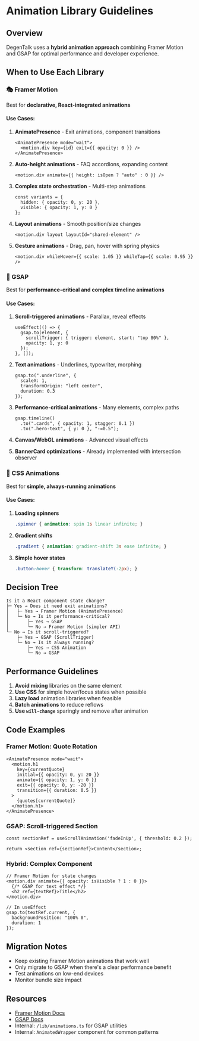 # Animation Library Guidelines

## Overview
DegenTalk uses a **hybrid animation approach** combining Framer Motion and GSAP for optimal performance and developer experience.

## When to Use Each Library

### 🎭 Framer Motion
Best for **declarative, React-integrated animations**

#### Use Cases:
1. **AnimatePresence** - Exit animations, component transitions
   ```tsx
   <AnimatePresence mode="wait">
     <motion.div key={id} exit={{ opacity: 0 }} />
   </AnimatePresence>
   ```

2. **Auto-height animations** - FAQ accordions, expanding content
   ```tsx
   <motion.div animate={{ height: isOpen ? "auto" : 0 }} />
   ```

3. **Complex state orchestration** - Multi-step animations
   ```tsx
   const variants = {
     hidden: { opacity: 0, y: 20 },
     visible: { opacity: 1, y: 0 }
   };
   ```

4. **Layout animations** - Smooth position/size changes
   ```tsx
   <motion.div layout layoutId="shared-element" />
   ```

5. **Gesture animations** - Drag, pan, hover with spring physics
   ```tsx
   <motion.div whileHover={{ scale: 1.05 }} whileTap={{ scale: 0.95 }} />
   ```

### 🚀 GSAP
Best for **performance-critical and complex timeline animations**

#### Use Cases:
1. **Scroll-triggered animations** - Parallax, reveal effects
   ```tsx
   useEffect(() => {
     gsap.to(element, {
       scrollTrigger: { trigger: element, start: "top 80%" },
       opacity: 1, y: 0
     });
   }, []);
   ```

2. **Text animations** - Underlines, typewriter, morphing
   ```tsx
   gsap.to(".underline", { 
     scaleX: 1, 
     transformOrigin: "left center",
     duration: 0.3 
   });
   ```

3. **Performance-critical animations** - Many elements, complex paths
   ```tsx
   gsap.timeline()
     .to(".cards", { opacity: 1, stagger: 0.1 })
     .to(".hero-text", { y: 0 }, "-=0.5");
   ```

4. **Canvas/WebGL animations** - Advanced visual effects

5. **BannerCard optimizations** - Already implemented with intersection observer

### 🎨 CSS Animations
Best for **simple, always-running animations**

#### Use Cases:
1. **Loading spinners**
   ```css
   .spinner { animation: spin 1s linear infinite; }
   ```

2. **Gradient shifts**
   ```css
   .gradient { animation: gradient-shift 3s ease infinite; }
   ```

3. **Simple hover states**
   ```css
   .button:hover { transform: translateY(-2px); }
   ```

## Decision Tree

```
Is it a React component state change?
├─ Yes → Does it need exit animations?
│   ├─ Yes → Framer Motion (AnimatePresence)
│   └─ No → Is it performance-critical?
│       ├─ Yes → GSAP
│       └─ No → Framer Motion (simpler API)
└─ No → Is it scroll-triggered?
    ├─ Yes → GSAP (ScrollTrigger)
    └─ No → Is it always running?
        ├─ Yes → CSS Animation
        └─ No → GSAP
```

## Performance Guidelines

1. **Avoid mixing** libraries on the same element
2. **Use CSS** for simple hover/focus states when possible
3. **Lazy load** animation libraries when feasible
4. **Batch animations** to reduce reflows
5. **Use `will-change`** sparingly and remove after animation

## Code Examples

### Framer Motion: Quote Rotation
```tsx
<AnimatePresence mode="wait">
  <motion.h1
    key={currentQuote}
    initial={{ opacity: 0, y: 20 }}
    animate={{ opacity: 1, y: 0 }}
    exit={{ opacity: 0, y: -20 }}
    transition={{ duration: 0.5 }}
  >
    {quotes[currentQuote]}
  </motion.h1>
</AnimatePresence>
```

### GSAP: Scroll-triggered Section
```tsx
const sectionRef = useScrollAnimation('fadeInUp', { threshold: 0.2 });

return <section ref={sectionRef}>Content</section>;
```

### Hybrid: Complex Component
```tsx
// Framer Motion for state changes
<motion.div animate={{ opacity: isVisible ? 1 : 0 }}>
  {/* GSAP for text effect */}
  <h2 ref={textRef}>Title</h2>
</motion.div>

// In useEffect
gsap.to(textRef.current, { 
  backgroundPosition: "100% 0", 
  duration: 1 
});
```

## Migration Notes

- Keep existing Framer Motion animations that work well
- Only migrate to GSAP when there's a clear performance benefit
- Test animations on low-end devices
- Monitor bundle size impact

## Resources

- [Framer Motion Docs](https://www.framer.com/motion/)
- [GSAP Docs](https://greensock.com/docs/)
- Internal: `/lib/animations.ts` for GSAP utilities
- Internal: `AnimatedWrapper` component for common patterns